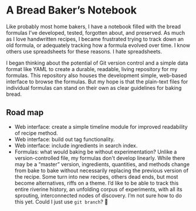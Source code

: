 # A Bread Baker’s Notebook

Like probably most home bakers, I have a notebook filled with the bread formulas I’ve developed, tested, forgotten about, and preserved. As much as I love handwritten recipes, I became frustrated trying to track down an old formula, or adequately tracking how a formula evolved over time. I know others use spreadsheets for these reasons. I hate spreadsheets.

I began thinking about the potential of Git version control and a simple data format like YAML to create a durable, readable, living repository for my formulas. This repository also houses the development simple, web-based interface to browse the formulas. But my hope is that the plain-text files for individual formulas can stand on their own as clear guidelines for baking bread.

## Road map
* Web interface: create a simple timeline module for improved readability of recipe method.
* Web interface: build out tag functionality.
* Web interface: include ingredients in search index.
* Formulas: what would baking be without experimentation? Unlike a version-controlled file, my formulas don't develop linearly. While there may be a “master” version, ingredients, quantities, and methods change from bake to bake without necessarily replacing the previous version of the recipe. Some turn into new recipes, others dead ends, but most become alternatives, riffs on a theme. I’d like to be able to track this entire riverine history, an unfolding corpus of experiments, with all its sprouting, interconnected nodes of discovery. I’m not sure how to do this yet. Could I just use `git branch`? 🤔
